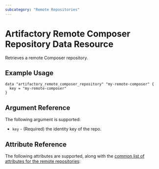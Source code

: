 ```yaml
---
subcategory: "Remote Repositories"
---
```

# Artifactory Remote Composer Repository Data Resource

Retrieves a remote Composer repository.

## Example Usage

```hcl
data "artifactory_remote_composer_repository" "my-remote-composer" {
  key = "my-remote-composer"
}
```

## Argument Reference

The following argument is supported:

* `key` - (Required) the identity key of the repo.

## Attribute Reference

The following attributes are supported, along with the [common list of attributes for the remote repositories](remote.md):